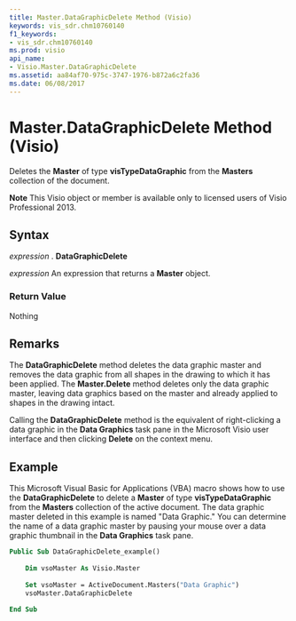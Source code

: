 ```yaml
---
title: Master.DataGraphicDelete Method (Visio)
keywords: vis_sdr.chm10760140
f1_keywords:
- vis_sdr.chm10760140
ms.prod: visio
api_name:
- Visio.Master.DataGraphicDelete
ms.assetid: aa84af70-975c-3747-1976-b872a6c2fa36
ms.date: 06/08/2017
---
```



# Master.DataGraphicDelete Method (Visio)

Deletes the  **Master** of type **visTypeDataGraphic** from the **Masters** collection of the document.


 **Note**  This Visio object or member is available only to licensed users of Visio Professional 2013.


## Syntax

 _expression_ . **DataGraphicDelete**

 _expression_ An expression that returns a **Master** object.


### Return Value

Nothing


## Remarks

The  **DataGraphicDelete** method deletes the data graphic master and removes the data graphic from all shapes in the drawing to which it has been applied. The **Master.Delete** method deletes only the data graphic master, leaving data graphics based on the master and already applied to shapes in the drawing intact.

Calling the  **DataGraphicDelete** method is the equivalent of right-clicking a data graphic in the **Data Graphics** task pane in the Microsoft Visio user interface and then clicking **Delete** on the context menu.


## Example

This Microsoft Visual Basic for Applications (VBA) macro shows how to use the  **DataGraphicDelete** to delete a **Master** of type **visTypeDataGraphic** from the **Masters** collection of the active document. The data graphic master deleted in this example is named "Data Graphic." You can determine the name of a data graphic master by pausing your mouse over a data graphic thumbnail in the **Data Graphics** task pane.


```vb
Public Sub DataGraphicDelete_example() 
 
    Dim vsoMaster As Visio.Master 
   
    Set vsoMaster = ActiveDocument.Masters("Data Graphic")    
    vsoMaster.DataGraphicDelete 
 
End Sub
```



